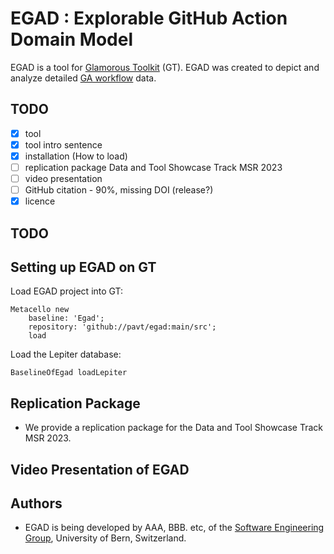 # EGAD : Explorable GitHub Action Domain Model

EGAD is a tool for [Glamorous Toolkit](https://github.com/feenkcom/gtoolkit) (GT).
EGAD was created to depict and analyze detailed [ GA workflow](https://github.com/features/actions) data.



## TODO

- [X] tool
- [X] tool intro sentence 
- [X] installation (How to load) 
- [ ] replication package Data and Tool Showcase Track MSR 2023
- [ ] video presentation
- [ ] GitHub citation - 90%, missing DOI (release?)
- [X] licence

## TODO

## Setting up EGAD on GT

Load EGAD project into GT:
```
Metacello new
	baseline: 'Egad';
	repository: 'github://pavt/egad:main/src';
	load
```

Load the Lepiter database:
```
BaselineOfEgad loadLepiter
```
## Replication Package 

- We provide a replication package for the Data and Tool Showcase Track MSR 2023.

## Video Presentation of EGAD

## Authors

-  EGAD is being developed by AAA, BBB. etc, of the [Software Engineering Group](https://seg.inf.unibe.ch), University of Bern, Switzerland.





